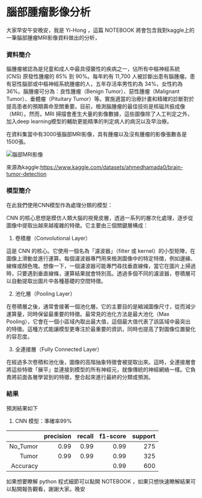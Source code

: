 **腦部腫瘤影像分析**
===
大家早安午安晚安，我是 Yi-Hong ，這篇 NOTEBOOK 將會包含我對kaggle上的一筆腦部腫瘤MRI影像資料做出的分析，

### 資料簡介

腦腫瘤被認為是兒童和成人中最具侵襲性的疾病之一，佔所有中樞神經系統 (CNS) 原發性腫瘤的 85% 到 90%。每年約有 11,700 人被診斷出患有腦腫瘤。患有惡性腦部或中樞神經系統腫瘤的人，五年存活率男性約為 34%，女性約為 36%。腦腫瘤可分為：良性腫瘤（Benign Tumor）、惡性腫瘤（Malignant Tumor）、垂體瘤（Pituitary Tumor）等。實施適當的治療計畫和精確的診斷對於提高患者的預期壽命至關重要。目前，檢測腦腫瘤的最佳技術是核磁共振成像（MRI）。然而，MRI 掃描會產生大量的影像數據，這些圖像除了人工判定之外，加入deep learning模型的輔助更能精準的判定病人的病況以及早治療。

在資料集當中有3000張腦部MRI影像，具有腫瘤以及沒有腫瘤的影像張數各是1500張。

![腦部MRI影像](1-1.png)

來源為kaggle:<https://www.kaggle.com/datasets/ahmedhamada0/brain-tumor-detection>

### 模型簡介

在此我們使用CNN模型作為處理分類的模型：

CNN 的核心思想是模仿人類大腦的視覺皮層，透過一系列的層次化處理，逐步從圖像中提取出越來越複雜的特徵。它主要由三個關鍵層構成：

1. 卷積層（Convolutional Layer）

這是 CNN 的核心。它使用一個名為「濾波器」（filter 或 kernel）的小型矩陣，在圖像上滑動並進行運算。每個濾波器專門用來檢測圖像中的特定特徵，例如邊緣、線條或顏色塊。想像一下，一個濾波器可能專門尋找垂直線條，當它在圖片上掃過時，只要遇到垂直線條，運算結果就會特別高。透過多個不同的濾波器，卷積層可以自動提取出圖片中各種基礎的空間特徵。

2. 池化層（Pooling Layer）

在卷積層之後，通常會接著一個池化層。它的主要目的是縮減圖像尺寸，從而減少運算量，同時保留最重要的特徵。最常見的池化方法是最大池化（Max Pooling），它會在一個小區域內取出最大值，這個最大值代表了該區域中最突出的特徵。這種方式能讓模型更專注於最重要的資訊，同時也提高了對圖像位置變化的容忍度。

3. 全連接層（Fully Connected Layer）

在經過多次卷積和池化後，圖像的高階抽象特徵會被提取出來。這時，全連接層會將這些特徵「展平」並連接到模型的所有神經元，就像傳統的神經網絡一樣。它負責將前面各層學習到的特徵，整合起來進行最終的分類或預測。

### 結果

預測結果如下

1. CNN 模型：準確率99%

|        | precision | recall | f1-score | support |
|-------:|----------:|-------:|---------:|--------:|
|No_Tumor| 0.99      |   0.99 |  0.99    |   275   |
|Tumor   | 0.99      |   0.99 |  0.99    |   325   |
|Accuracy|           |        |  0.99    |   600   |

如果想要瞭解 python 程式細節可以點開 NOTEBOOK ，如果只想快速瞭解結果可以點開報告觀看，謝謝大家。晚安

